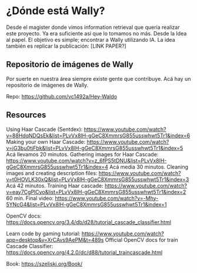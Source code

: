 # ¿Dónde está Wally?

Desde el magister donde vimos information retrieval que quería realizar este proyecto. Ya era suficiente así que lo tomamos no más. Desde la Idea al papel.
El objetivo es simple; encontrar a Wally utilizando IA. La idea también es replicar la publicación: [LINK PAPER?]

## Repositorio de imágenes de Wally

Por suerte en nuestra área siempre existe gente que contribuye. Acá hay un repositorio de imágenes de Wally.

Repo: https://github.com/vc1492a/Hey-Waldo

## Resources

Using Haar Cascade (Sentdex): https://www.youtube.com/watch?v=88HdqNDQsEk&list=PLvVx8lH-gGeC8XmmrsG855usswhwt5Tr1&index=6
Making your own Haar Cascade: https://www.youtube.com/watch?v=jG3bu0tjFbk&list=PLvVx8lH-gGeC8XmmrsG855usswhwt5Tr1&index=5
Acá llevamos 20 minutos.
Gathering images for Haar Cascade: https://www.youtube.com/watch?v=z_6fPS5tDNU&list=PLvVx8lH-gGeC8XmmrsG855usswhwt5Tr1&index=4
Acá media 30 minutos.
Cleaning images and creating description files: https://www.youtube.com/watch?v=t0HOVLK30xQ&list=PLvVx8lH-gGeC8XmmrsG855usswhwt5Tr1&index=3
Acá 42 minutos.
Training Haar cascade: https://www.youtube.com/watch?v=eay7CgPlCyo&list=PLvVx8lH-gGeC8XmmrsG855usswhwt5Tr1&index=2
60 min. 
Final video: https://www.youtube.com/watch?v=-Mhy-5YNcG4&list=PLvVx8lH-gGeC8XmmrsG855usswhwt5Tr1&index=1

OpenCV docs: https://docs.opencv.org/3.4/db/d28/tutorial_cascade_classifier.html

Learn code by gaming tutorial: https://www.youtube.com/watch?app=desktop&v=XrCAvs9AePM&t=489s
Official OpenCV docs for train Cascade Classifier: https://docs.opencv.org/4.2.0/dc/d88/tutorial_traincascade.html


Book: https://szeliski.org/Book/